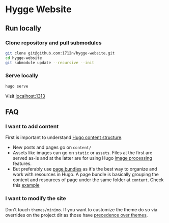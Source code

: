 # Hygge Website

## Run locally
### Clone repository and pull submodules

```sh
git clone git@github.com:1712n/hygge-website.git
cd hygge-website
git submodule update --recursive --init
```

### Serve locally
```sh
hugo serve
```
Visit [localhost:1313](http://localhost:1313)

## FAQ
### I want to add content
First is important to understand [Hugo content structure](https://gohugobrasil.netlify.app/content-management/organization/).

- New posts and pages go on `content/`
- Assets like images can go on `static` or `assets`. Files at the first are served as-is and at the latter are for using Hugo [image processing](https://gohugo.io/content-management/image-processing/) features.
- But preferably use [page bundles](https://gohugo.io/content-management/page-bundles/) as it's the best way to organize and work with resources in Hugo. A page bundle is basically grouping the content and resources of page under the same folder at `content`. Check this [example](https://github.com/1712n/inca-website/tree/main/content/intelligence/pig-butchering)

### I want to modify the site
Don't touch `themes/minimo`. If you want to customize the theme do so via overrides on the project dir as those have [precedence over themes](https://gohugo.io/hugo-modules/theme-components/).
